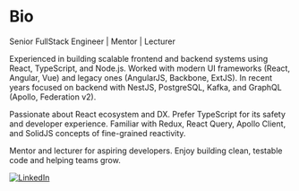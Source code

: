 # Bio
Senior FullStack Engineer | Mentor | Lecturer

Experienced in building scalable frontend and backend systems using React, TypeScript, and Node.js. Worked with modern UI frameworks (React, Angular, Vue) and legacy ones (AngularJS, Backbone, ExtJS). In recent years focused on backend with NestJS, PostgreSQL, Kafka, and GraphQL (Apollo, Federation v2).

Passionate about React ecosystem and DX. Prefer TypeScript for its safety and developer experience. Familiar with Redux, React Query, Apollo Client, and SolidJS concepts of fine-grained reactivity.

Mentor and lecturer for aspiring developers. Enjoy building clean, testable code and helping teams grow.


[![LinkedIn](https://img.shields.io/badge/LinkedIn-0077B5?style=for-the-badge&logo=linkedin&logoColor=white)](https://linkedin.com/in/gulchak-zakhar)

<!--
- 🌱 I’m currently learning ...
- 👯 I’m looking to collaborate on ...
- 🤔 I’m looking for help with ...
- 💬 Ask me about ...
- 📫 How to reach me: ...
- 😄 Pronouns: ...
- ⚡ Fun fact: ...
-->
